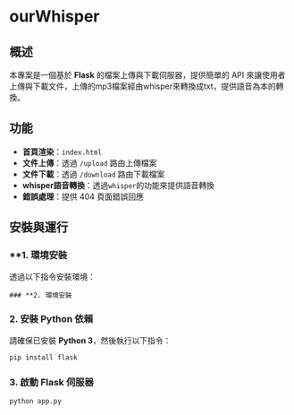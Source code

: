 # ourWhisper

## 概述
本專案是一個基於 **Flask** 的檔案上傳與下載伺服器，提供簡單的 API 來讓使用者上傳與下載文件，上傳的mp3檔案經由whisper來轉換成txt，提供語音為本的轉換。

## 功能
- **首頁渲染**：`index.html`
- **文件上傳**：透過 `/upload` 路由上傳檔案
- **文件下載**：透過 `/download` 路由下載檔案
- **whisper語音轉換**：透過`whisper`的功能來提供語音轉換
- **錯誤處理**：提供 404 頁面錯誤回應

## 安裝與運行
### **1. 環境安裝
透過以下指令安裝環境：
```
### **2. 環境安裝
```
### **2. 安裝 Python 依賴**
請確保已安裝 **Python 3**，然後執行以下指令：
```sh
pip install flask
```
### **3. 啟動 Flask 伺服器**
```sh
python app.py
```
